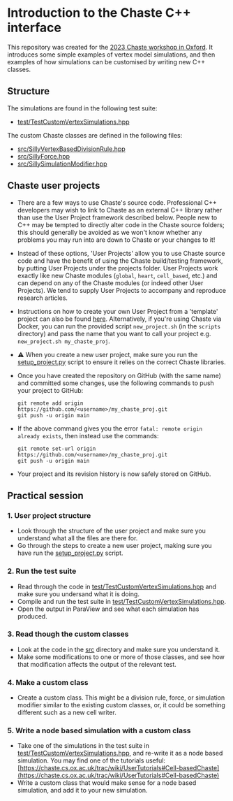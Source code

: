 # Introduction to the Chaste C++ interface

This repository was created for the [2023 Chaste workshop in Oxford](https://chaste.github.io/workshops/2023-09-11/).
It introduces some simple examples of vertex model simulations, and then examples of how simulations can be customised by writing new C++ classes.

## Structure

The simulations are found in the following test suite:
- [test/TestCustomVertexSimulations.hpp](./test/TestCustomVertexSimulations.hpp)

The custom Chaste classes are defined in the following files:
- [src/SillyVertexBasedDivisionRule.hpp](./src/SillyVertexBasedDivisionRule.hpp)
- [src/SillyForce.hpp](./src/SillyForce.hpp)
- [src/SillySimulationModifier.hpp](./src/SillySimulationModifier.hpp)

## Chaste user projects

* There are a few ways to use Chaste's source code. Professional C++ developers may wish to link to Chaste as an external C++ library rather than use the User Project framework described below. People new to C++ may be tempted to directly alter code in the Chaste source folders; this should generally be avoided as we won't know whether any problems you may run into are down to Chaste or your changes to it!

* Instead of these options, 'User Projects' allow you to use Chaste source code and have the benefit of using the Chaste build/testing framework, by putting User Projects under the projects folder. User Projects work exactly like new Chaste modules (`global`, `heart`, `cell_based`, etc.) and can depend on any of the Chaste modules (or indeed other User Projects). We tend to supply User Projects to accompany and reproduce research articles.

* Instructions on how to create your own User Project from a 'template' project can also be found [here](https://chaste.cs.ox.ac.uk/trac/wiki/ChasteGuides/UserProjects). Alternatively, if you're using Chaste via Docker, you can run the provided script `new_project.sh` (in the `scripts` directory) and pass the name that you want to call your project e.g. `new_project.sh my_chaste_proj`.

* ⚠️ When you create a new user project, make sure you run the [setup_project.py](https://github.com/Chaste/template_project/blob/main/setup_project.py) script to ensure it relies on the correct Chaste libraries.

* Once you have created the repository on GitHub (with the same name) and committed some changes, use the following commands to push your project to GitHub:
  ```
  git remote add origin https://github.com/<username>/my_chaste_proj.git
  git push -u origin main
  ```

* If the above command gives you the error `fatal: remote origin already exists`, then instead use the commands:
  ```
  git remote set-url origin https://github.com/<username>/my_chaste_proj.git
  git push -u origin main
  ```

* Your project and its revision history is now safely stored on GitHub.

## Practical session

### 1. User project structure

- Look through the structure of the user project and make sure you understand what all the files are there for.
- Go through the steps to create a new user project, making sure you have run the [setup_project.py](https://github.com/Chaste/template_project/blob/main/setup_project.py) script.

### 2. Run the test suite

- Read through the code in [test/TestCustomVertexSimulations.hpp](./test/TestCustomVertexSimulations.hpp) and make sure you undersand what it is doing.
- Compile and run the test suite in [test/TestCustomVertexSimulations.hpp](./test/TestCustomVertexSimulations.hpp).
- Open the output in ParaView and see what each simulation has produced.

### 3. Read though the custom classes

- Look at the code in the [src](./src) directory and make sure you understand it.
- Make some modifications to one or more of those classes, and see how that modification affects the output of the relevant test.

### 4. Make a custom class

- Create a custom class. This might be a division rule, force, or simulation modifier similar to the existing custom classes, or, it could be something different such as a new cell writer.

### 5. Write a node based simulation with a custom class

- Take one of the simulations in the test suite in [test/TestCustomVertexSimulations.hpp](./test/TestCustomVertexSimulations.hpp), and re-write it as a node based simulation. You may find one of the tutorials useful: [https://chaste.cs.ox.ac.uk/trac/wiki/UserTutorials#Cell-basedChaste](https://chaste.cs.ox.ac.uk/trac/wiki/UserTutorials#Cell-basedChaste)
- Write a custom class that would make sense for a node based simulation, and add it to your new simulation.
